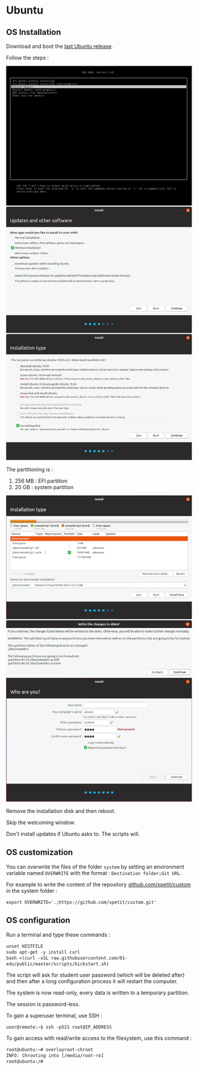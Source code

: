 # Ubuntu

## OS Installation

Download and boot the [last Ubuntu release](http://releases.ubuntu.com/19.04/ubuntu-19.04-desktop-amd64.iso).

Follow the steps :

![img1](img/ubuntu-installation/1.png)
![img2](img/ubuntu-installation/2.png)
![img3](img/ubuntu-installation/3.png)

The partitioning is :

1. 256 MB : EFI partition
2. 20 GB : system partition

![img4](img/ubuntu-installation/4.png)
![img5](img/ubuntu-installation/5.png)
![img6](img/ubuntu-installation/6.png)

Remove the installation disk and then reboot.

Skip the welcoming window.

Don't install updates if Ubuntu asks to. The scripts will.

## OS customization

You can overwrite the files of the folder `system` by setting an environment variable named `OVERWRITE` with the format : `Destination folder;Git URL`.

For example to write the content of the repository [github.com/xpetit/custom](github.com/xpetit/custom) in the system folder :

```shell
export OVERWRITE='.;https://github.com/xpetit/custom.git'
```

## OS configuration

Run a terminal and type these commands :

```shell
unset HISTFILE
sudo apt-get -y install curl
bash <(curl -sSL raw.githubusercontent.com/01-edu/public/master/scripts/kickstart.sh)
```

The script will ask for student user password (which will be deleted after) and then after a long configuration process it will restart the computer.

The system is now read-only, every data is written to a temporary partition.

The session is password-less.

To gain a superuser terminal, use SSH :

```console
user@remote:~$ ssh -p521 root@IP_ADDRESS
```

To gain access with read/write access to the filesystem, use this command :

```console
root@ubuntu:~# overlayroot-chroot
INFO: Chrooting into [/media/root-ro]
root@ubuntu:/#
```
